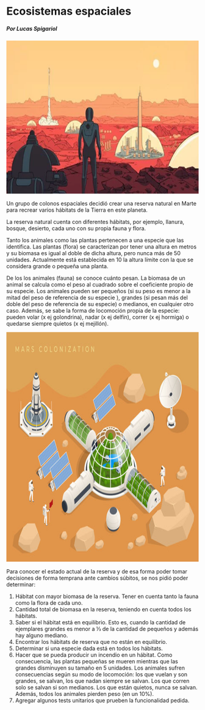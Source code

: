 # Ecosistemas espaciales
##### Por Lucas Spigariol

<img src="img/ecosistemasEspaciales.png" height="400" width="768">

Un grupo de colonos espaciales decidió crear una reserva natural en Marte para recrear varios hábitats de la Tierra en este planeta.

La reserva natural cuenta con diferentes hábitats, por ejemplo, llanura, bosque, desierto, cada uno con su propia fauna y flora. 

Tanto los animales como las plantas pertenecen a una especie que las identifica.
Las plantas (flora) se caracterizan por tener una altura en metros y su biomasa es igual al doble de dicha altura, pero nunca más de 50 unidades. Actualmente está establecida en 10 la altura límite con la que se considera grande o pequeña una planta. 

De los los animales (fauna) se conoce cuánto pesan.  La biomasa de un animal se calcula como el peso al cuadrado sobre el coeficiente propio de su especie. Los animales pueden ser pequeños (si su peso es menor a la mitad del peso de referencia de su especie ), grandes (si pesan más del doble del peso de referencia de su especie) o medianos, en cualquier otro caso.  Además, se sabe la forma de locomoción propia de la especie: pueden volar (x ej golondrina), nadar (x ej delfín), correr (x ej hormiga) o quedarse siempre quietos (x ej mejillón).


<img src="img/marsColonization.png"  height="600" width="768">

Para conocer el estado actual de la reserva y de esa forma poder tomar decisiones de forma temprana ante cambios súbitos, se nos pidió poder determinar:

1.	Hábitat con mayor biomasa de la reserva. Tener en cuenta tanto la fauna como la flora de cada uno.
2.	Cantidad total de biomasa en la reserva, teniendo en cuenta todos los hábitats.
3.	Saber si el hábitat está en equilibrio. Esto es, cuando la cantidad de ejemplares grandes es menor a ⅓ de la cantidad de pequeños y además hay alguno mediano.
4.	Encontrar los hábitats de reserva que no están en equilibrio.
5.	Determinar si una especie dada está en todos los hábitats.
6.	Hacer que se pueda producir un incendio en un hábitat. Como consecuencia, las plantas pequeñas se mueren mientras que las grandes disminuyen su tamaño en 5 unidades. Los animales sufren consecuencias según su modo de locomoción: los que vuelan y son grandes, se salvan, los que nadan siempre se salvan. Los que corren solo se salvan si son medianos. Los que están quietos, nunca se salvan. Además, todos los animales pierden peso (en un 10%).
7.	Agregar algunos tests unitarios que prueben la funcionalidad pedida.

